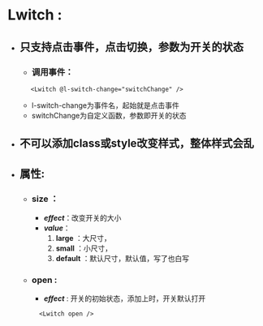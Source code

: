 # Lwitch : 
* ## 只支持点击事件，点击切换，参数为开关的状态
  + ### 调用事件：
   ```
      <Lwitch @l-switch-change="switchChange" />
   ```
    - l-switch-change为事件名，起始就是点击事件
    - switchChange为自定义函数，参数即开关的状态
* ## 不可以添加class或style改变样式，整体样式会乱
* ## 属性: 
  + ### size ：
      - ***effect***：改变开关的大小
      - ***value***：
        1. **large** ：大尺寸，
        2. **small** ：小尺寸，
        3. **default** ：默认尺寸，默认值，写了也白写
  + ### open :
      - ***effect*** : 开关的初始状态，添加上时，开关默认打开
      ``` 
        <Lwitch open />
      ``` 


